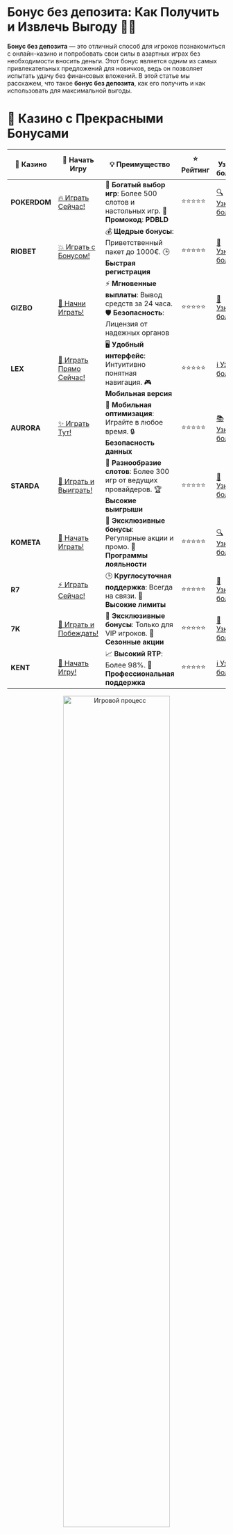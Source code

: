 # **Бонус без депозита: Как Получить и Извлечь Выгоду 🎁💸**

**Бонус без депозита** — это отличный способ для игроков познакомиться с онлайн-казино и попробовать свои силы в азартных играх без необходимости вносить деньги. Этот бонус является одним из самых привлекательных предложений для новичков, ведь он позволяет испытать удачу без финансовых вложений. В этой статье мы расскажем, что такое **бонус без депозита**, как его получить и как использовать для максимальной выгоды.

# 🌟 Казино с Прекрасными Бонусами

| 🎲 **Казино** | 🔗 **Начать Игру** | 💡 **Преимущество** | ⭐ **Рейтинг** | 🔗 **Узнать больше** | 🆕 **Новая информация** |
|--------------|---------------------|---------------------|----------------|----------------------|-------------------------|
| **POKERDOM**  | [🔥 Играть Сейчас!](https://brandplay.link/4k77v2yx) | 🎉 **Богатый выбор игр**: Более 500 слотов и настольных игр. 🎁 **Промокод**: **PDBLD** | ⭐⭐⭐⭐⭐ | [🔍 Узнать больше](https://brandplay.link/4k77v2yx) | 🏆 **Победители турниров** получают эксклюзивные подарки! |
| **RIOBET**    | [💥 Играть с Бонусом!](https://brandplay.link/7xBLTPyj) | 💰 **Щедрые бонусы**: Приветственный пакет до 1000€. 🕒 **Быстрая регистрация** | ⭐⭐⭐⭐⭐ | [📖 Узнать больше](https://brandplay.link/7xBLTPyj) | 💬 **Поддержка 24/7** для комфортной игры в любое время! |
| **GIZBO**     | [🚀 Начни Играть!](https://brandplay.link/bprXw4YV) | ⚡ **Мгновенные выплаты**: Вывод средств за 24 часа. 🛡️ **Безопасность**: Лицензия от надежных органов | ⭐⭐⭐⭐⭐ | [📝 Узнать больше](https://brandplay.link/bprXw4YV) | 🔒 **SSL-шифрование** для максимальной безопасности данных игроков. |
| **LEX**       | [💎 Играть Прямо Сейчас!](https://brandplay.link/zW4hdDFV) | 🖥️ **Удобный интерфейс**: Интуитивно понятная навигация. 🎮 **Мобильная версия** | ⭐⭐⭐⭐⭐ | [ℹ️ Узнать больше](https://brandplay.link/zW4hdDFV) | 📱 **Поддержка всех мобильных устройств** для удобства игры в любом месте. |
| **AURORA**    | [✨ Играть Тут!](https://10trafic-stat2.com/click/668546556bcc6313411604bd/6766/13032/subaccount) | 📱 **Мобильная оптимизация**: Играйте в любое время. 🔒 **Безопасность данных** | ⭐⭐⭐⭐⭐ | [📚 Узнать больше](https://10trafic-stat2.com/click/668546556bcc6313411604bd/6766/13032/subaccount) | 🌍 **Международная лицензия** на деятельность в разных странах. |
| **STARDА**    | [🎉 Играть и Выиграть!](https://brandplay.link/fB7xwRFL) | 🎰 **Разнообразие слотов**: Более 300 игр от ведущих провайдеров. 🏆 **Высокие выигрыши** | ⭐⭐⭐⭐⭐ | [🔎 Узнать больше](https://brandplay.link/fB7xwRFL) | 🎉 **Ежемесячные турниры** с крупными призами! |
| **KOMETA**    | [🎁 Начать Играть!](https://brandplay.link/8ZymQJV8) | 🎁 **Эксклюзивные бонусы**: Регулярные акции и промо. 🔄 **Программы лояльности** | ⭐⭐⭐⭐⭐ | [🔍 Узнать больше](https://brandplay.link/8ZymQJV8) | 🌟 **Персонализированные предложения** для долгосрочных игроков. |
| **R7**        | [⚡ Играть Сейчас!](https://brandplay.link/bMd3Yjsw) | 🕒 **Круглосуточная поддержка**: Всегда на связи. 💸 **Высокие лимиты** | ⭐⭐⭐⭐⭐ | [📖 Узнать больше](https://brandplay.link/bMd3Yjsw) | 🎯 **Рейтинг игроков** для лучших участников. |
| **7K**        | [🎯 Играть и Побеждать!](https://brandplay.link/BvQyFShp) | 🌟 **Эксклюзивные бонусы**: Только для VIP игроков. 🎉 **Сезонные акции** | ⭐⭐⭐⭐⭐ | [📝 Узнать больше](https://brandplay.link/BvQyFShp) | 🥇 **Особые привилегии** для постоянных игроков. |
| **KENT**      | [🔑 Начать Игру!](https://brandplay.link/Fv2WP3js) | 📈 **Высокий RTP**: Более 98%. 💼 **Профессиональная поддержка** | ⭐⭐⭐⭐⭐ | [ℹ️ Узнать больше](https://brandplay.link/Fv2WP3js) | 💬 **Поддержка на нескольких языках** для удобства игроков. |

<div align="center"> <img src="https://i.pinimg.com/originals/1d/b3/25/1db325483acbe642c6d4e6fdd73a4988.gif" alt="Игровой процесс" width="70%"> </div>
---

# 🚀 Быстрые Выигрыши и Поддержка

| 🎲 **Казино** | 🔗 **Начать Игру** | 💡 **Преимущество** | ⭐ **Рейтинг** | 🔗 **Узнать больше** | 🆕 **Новая информация** |
|--------------|---------------------|---------------------|----------------|----------------------|-------------------------|
| **GAMA**      | [🎯 Играть Прямо Сейчас!](https://brandplay.link/j6NMKsDz) | 🔍 **Интуитивный интерфейс**: Легкость использования. 🏅 **Престижные турниры** | ⭐⭐⭐⭐☆ | [🔎 Узнать больше](https://brandplay.link/j6NMKsDz) | 🏆 **Турниры с большими призами** каждый месяц. |
| **ONION**     | [💥 Играть и Выигрывать!](https://brandplay.link/zBGRVpQ9) | 🤑 **Низкие ставки**: Идеально для начинающих. 🔄 **Быстрые выводы** | ⭐⭐⭐⭐☆ | [🔍 Узнать больше](https://brandplay.link/zBGRVpQ9) | 🎮 **Казино для новичков** с простыми правилами. |
| **ЧЕМПИОН**   | [🏅 Играть в Турнире!](https://temon-gter.cfd/go/lRq?p80412p304504pcc44t17455) | 🏅 **Лояльная программа**: Награды за активность. 🎁 **Ежемесячные бонусы** | ⭐⭐⭐⭐☆ | [📖 Узнать больше](https://temon-gter.cfd/go/lRq?p80412p304504pcc44t17455) | 🥇 **Турниры и лояльность** — каждый шаг вознаграждается. |
| **VAVADA**    | [🚀 Играть Без Ожидания!](https://vavadapartner.pro/?promo=ea5c9275-6854-4505-94fc-95ab18221945-linkb2) | 🚀 **Быстрая регистрация**: Начните играть мгновенно. 🔐 **Безопасные транзакции** | ⭐⭐⭐⭐☆ | [📝 Узнать больше](https://vavadapartner.pro/?promo=ea5c9275-6854-4505-94fc-95ab18221945-linkb2) | 🏆 **Программа для новых игроков** с бонусами за регистрацию. |
| **FRIENDS**   | [🎉 Играть и Развлекаться!](https://gofriends.mba/linkb2) | 🤝 **Социальные игры**: Играйте с друзьями. 🌐 **Мультиплатформенность** | ⭐⭐⭐⭐☆ | [ℹ️ Узнать больше](https://gofriends.mba/linkb2) | 🎮 **Играйте с друзьями** и зарабатывайте бонусы за совместные действия. |
| **1WIN**      | [⚡ Играть и Выигрывать!](https://brandplay.link/smXVpBbG) | 🏆 **Спортивные ставки**: Широкий выбор видов спорта. 💵 **Высокие коэффициенты** | ⭐⭐⭐⭐☆ | [📚 Узнать больше](https://brandplay.link/smXVpBbG) | ⚽ **Бонусы на спортивные ставки** для активных игроков. |
| **DRIP**      | [💥 Играть Сразу!](https://drp-ircp01.com/c07e6a3db) | 🌐 **Инновационные игры**: Новейшие игровые технологии. 🛡️ **Высокая безопасность** | ⭐⭐⭐⭐☆ | [🔎 Узнать больше](https://drp-ircp01.com/c07e6a3db) | 🔧 **Инновационные функции** для удобства игры. |
| **JOYCASINO** | [🎰 Играть И Побеждать!](https://rpc30.call2me.pro/?/ru/registration?apkpop=0&partner=p24970p3291217pc98f) | 🎁 **Приятные бонусы**: Ежедневные акции и подарки. 🕹️ **Разнообразие игр** | ⭐⭐⭐⭐☆ | [🔍 Узнать больше](https://rpc30.call2me.pro/?/ru/registration?apkpop=0&partner=p24970p3291217pc98f) | 🎉 **Щедрые фриспины** для новых игроков. |
| **PLAYFORTUNA** | [🔥 Играть С Бонусом!](https://fortunapromo.net/alt/playfortuna/registration?0dc4a9362a71feb7e3f165fb8e766f70) | 🎉 **Регулярные акции**: Бонусы, фриспины и многое другое. 🏅 **Турниры** | ⭐⭐⭐⭐☆ | [📚 Узнать больше](https://fortunapromo.net/alt/playfortuna/registration?0dc4a9362a71feb7e3f165fb8e766f70) | 🎯 **Выгодные предложения** на популярные игры. |
| **SYKAA**     | [💸 Играть Сейчас!](https://s-two-way.com/?source=linkb2&pid=30697) | 💸 **Доступные ставки**: Идеально для новичков. 🎁 **Щедрые бонусы** | ⭐⭐⭐⭐☆ | [🔍 Узнать больше](https://s-two-way.com/?source=linkb2&pid=30697) | 💥 **Акции с большими бонусами** для новичков и опытных игроков. |

<div align="center"> <img src="https://schaeffers-cdn.s3.amazonaws.com/images/default-source/schaeffers-cdn-images/default-images/sectors/bigstock-casino-gambling-concept-with-f-369012793.jpg?sfvrsn=493ad806_4" alt="Игровой процесс" width="70%"> </div>
---

# 💸 Казино с Привлекательными Программами Лояльности

| 🎲 **Казино** | 🔗 **Начать Игру** | 💡 **Преимущество** | ⭐ **Рейтинг** | 🔗 **Узнать больше** | 🆕 **Новая информация** |
|--------------|---------------------|---------------------|----------------|----------------------|-------------------------|
| **KOMETA**    | [🎯 Начни Играть!](https://brandplay.link/8ZymQJV8) | 🎁 **Эксклюзивные бонусы**: Регулярные акции и промо. 🔄 **Программы лояльности** | ⭐⭐⭐⭐⭐ | [🔍 Узнать больше](https://brandplay.link/8ZymQJV8) | 🌟 **Персонализированные предложения** для долгосрочных игроков. |
| **1Xslots**   | [🏅 Играть Прямо Сейчас!](https://brandplay.link/hSB1khtr) | 🎉 **Множество акций**: Еженедельные бонусы и турниры. 🛡️ **Безопасность** | ⭐⭐⭐⭐⭐ | [📚 Узнать больше](https://brandplay.link/hSB1khtr) | 🏅 **Награды за активность**: участники программы лояльности получают специальные привилегии. |
| **R7**        | [🚀 Играть Сейчас!](https://brandplay.link/bMd3Yjsw) | 🕒 **Круглосуточная поддержка**: Всегда на связи. 💸 **Высокие лимиты** | ⭐⭐⭐⭐⭐ | [📖 Узнать больше](https://brandplay.link/bMd3Yjsw) | 💬 **VIP-поддержка** для постоянных игроков с приоритетом. |

<div align="center"> <img src="https://i.pinimg.com/originals/1d/b3/25/1db325483acbe642c6d4e6fdd73a4988.gif" alt="Игровой процесс" width="70%"> </div>
---

## Что такое **бонус без депозита**? 🎰💎

**Бонус без депозита** — это тип бонуса, который онлайн-казино предлагает игрокам за регистрацию или выполнение других несложных действий, таких как подписка на рассылку или участие в акциях. В отличие от обычных бонусов на депозит, для получения **бонуса без депозита** не нужно вносить деньги на игровой счет. Это позволяет игрокам бесплатно начать игру и иметь шанс выиграть реальные деньги.

### Виды **бонусов без депозита** 🎁✨

1. **Деньги на счет** 💵  
   Казино может предоставить вам небольшую сумму на игровой счет, которую можно использовать для ставок в играх. Эти деньги необходимо отыграть согласно условиям, прежде чем их можно будет вывести.

2. **Бесплатные вращения (фриспины)** 🎰  
   Часто казино предлагают **бонусы без депозита** в виде фриспинов, которые можно использовать на выбранных слотах. Это дает возможность бесплатно покрутить барабаны и попытаться выиграть деньги без риска.

3. **Бонусы за выполнение действий** 🎯  
   Иногда онлайн-казино предоставляют **бонусы без депозита** за выполнение определенных условий, например, подписку на рассылку, загрузку мобильного приложения или участие в акциях.

## Как получить **бонус без депозита**? 🎯💡

Получить **бонус без депозита** проще, чем кажется. Для этого необходимо выполнить несколько простых шагов:

### 1. **Регистрация в казино** 📝💻  
   Для того чтобы получить **бонус без депозита**, нужно зарегистрироваться на платформе онлайн-казино. В большинстве случаев этот бонус предоставляется новым игрокам.

### 2. **Подтверждение личности** 📸✅  
   Многие казино требуют подтверждения личности, что помогает предотвратить мошенничество. Это может включать загрузку копий документов, удостоверяющих личность.

### 3. **Получение бонуса** 🎮💸  
   После успешной регистрации и подтверждения аккаунта, казино начислит вам **бонус без депозита**. Вы получите деньги на счет или фриспины, которые можно использовать для игры.

## Условия отыгрыша **бонуса без депозита** 🏆🔄

Хотя **бонус без депозита** не требует внесения депозита, его нельзя сразу вывести. Для этого необходимо выполнить ряд условий:

1. **Требования по ставке (Wagering Requirements)** 🎰💰  
   Большинство казино устанавливают требования по отыгрышу бонуса. Например, если бонус составляет 500 рублей, то вы должны поставить эту сумму определенное количество раз (например, 30x), прежде чем сможете вывести средства.

2. **Ограниченные игры** 🎲⚖️  
   Не все игры участвуют в отыгрыше бонуса. Обычно ставки на слоты учитываются на 100%, в то время как ставки на настольные игры или игры с живыми дилерами могут не учитываться.

3. **Максимальная сумма вывода** 💵💡  
   Некоторые казино ограничивают максимальную сумму, которую можно вывести с **бонуса без депозита**. Например, если вы выиграли 1000 рублей, но максимальный вывод составляет 100 рублей, то столько вы сможете получить.

## Преимущества **бонуса без депозита** 🎁🌟

1. **Без рисков** ❌💸  
   **Бонус без депозита** — это возможность для новичков испытать удачу без риска потери собственных денег. Вы можете ознакомиться с казино, протестировать игры и посмотреть, насколько вам подходит этот сайт.

2. **Шанс на реальный выигрыш** 💵🎯  
   Несмотря на то, что сумма бонуса может быть небольшой, это реальный шанс выиграть деньги без вложений. Выигрыши могут быть использованы для дальнейшей игры или вывода на счет.

3. **Отличная возможность для тестирования казино** 🎮🌟  
   **Бонус без депозита** позволяет ознакомиться с интерфейсом казино, изучить его бонусную политику и условия, а также протестировать различные игры, не рискуя собственными средствами.

## Как выбрать онлайн-казино с **бонусом без депозита**? 🔍🎰

При выборе онлайн-казино с **бонусом без депозита** стоит учитывать несколько факторов, чтобы избежать неприятных сюрпризов:

### 1. **Лицензия казино** 🔒📜  
   Убедитесь, что казино имеет лицензию от уважаемых регуляторов, таких как Malta Gaming Authority (MGA), UK Gambling Commission или другие международные органы. Это гарантирует безопасность ваших данных и честность игрового процесса.

### 2. **Условия отыгрыша бонуса** 📝💡  
   Внимательно ознакомьтесь с требованиями по отыгрышу. Убедитесь, что условия разумные и выполнимые, чтобы не столкнуться с трудностями при попытке вывести выигрыш.

### 3. **Отзывы игроков** 🗣️💬  
   Ознакомьтесь с отзывами других игроков, чтобы понять, насколько казино надежное и честное. Хорошие отзывы могут стать важным индикатором качества казино.

### 4. **Методы пополнения и вывода** 💳📱  
   Выбирайте казино, которое предлагает удобные и безопасные методы пополнения счета и вывода средств. Банковские карты, электронные кошельки и криптовалюты — это те методы, которые обычно поддерживаются в надежных казино.

## Лучшие казино с **бонусом без депозита** 🎉💥

Некоторые онлайн-казино предлагают выгодные **бонусы без депозита** для новых игроков:

1. **PokerDom** 🃏💎  
   **PokerDom** — популярная платформа для русскоязычных игроков, которая регулярно предлагает **бонусы без депозита** за регистрацию или участие в акциях.

2. **Riobet** 💰🎯  
   **Riobet** предоставляет новичкам возможность получить фриспины или деньги на счет без необходимости внесения депозита.

3. **Gizbo** 🎰🔥  
   **Gizbo** — еще одно казино с привлекательными **бонусами без депозита**, где вы можете получить бесплатные вращения и начать игру без вложений.

## Заключение 🎮💸

**Бонус без депозита** — это отличный способ для новых игроков попробовать казино и получить шанс на выигрыш без необходимости вносить деньги. Он дает возможность ознакомиться с платформой, протестировать игры и понять, подходит ли это казино для дальнейшей игры. Однако важно внимательно ознакомиться с условиями бонуса, чтобы избежать неприятных сюрпризов.

---
*Играйте ответственно. Казино предназначены для лиц старше 18 лет. Убедитесь, что казино имеет лицензию и ознакомьтесь с условиями бонусов перед их получением.*  
